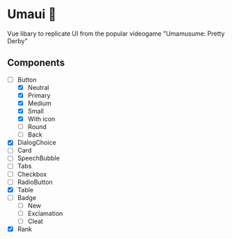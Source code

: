 # Umaui 🐎

Vue libary to replicate UI from the popular videogame "Umamusume: Pretty Derby"

## Components

- [ ] Button
  - [x] Neutral
  - [x] Primary
  - [x] Medium
  - [x] Small
  - [x] With icon
  - [ ] Round
  - [ ] Back
- [x] DialogChoice
- [ ] Card
- [ ] SpeechBubble
- [ ] Tabs
- [ ] Checkbox
- [ ] RadioButton
- [x] Table
- [ ] Badge
  - [ ] New
  - [ ] Exclamation
  - [ ] Cleat
- [x] Rank

